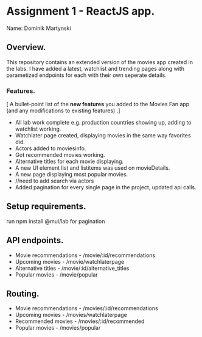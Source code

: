 # Assignment 1 - ReactJS app.

Name: Dominik Martynski

## Overview.

This repository contains an extended version of the movies app created in the labs. 
I have added a latest, watchlist and trending pages along with parametized endpoints
for each with their own seperate details.

### Features.
[ A bullet-point list of the __new features__ you added to the Movies Fan app (and any modifications to existing features) .]
 
+ All lab work complete e.g. production countries showing up, adding to watchlist working.
+ Watchlater page created, displaying movies in the same way favorites did.
+ Actors added to moviesinfo.
+ Got recommended movies working.
+ Alternative titles for each movie displaying.
+ A new UI element list and listitems was used on movieDetails.
+ A new page displaying most popular movies.
+ //need to add search via actors
+ Added pagination for every single page in the project, updated api calls.


## Setup requirements.

run npm install @mui/lab for pagination

## API endpoints.

+ Movie recommendations - /movie/:id/recommendations
+ Upcoming movies - /movie/watchlaterpage
+ Alternative titles - /movie/:id/alternative_titles
+ Popular movies - /movie/popular

## Routing.

+ Movie recommendations - /movies/:id/recommendations
+ Upcoming movies - /movies/watchlaterpage
+ Recommended movies - /movies/:id/recommended
+ Popular movies - /movies/popular
